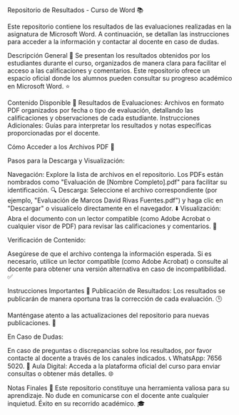 Repositorio de Resultados - Curso de Word 📚

Este repositorio contiene los resultados de las evaluaciones realizadas en la asignatura de Microsoft Word. A continuación, se detallan las instrucciones para acceder a la información y contactar al docente en caso de dudas.

Descripción General 🌟
Se presentan los resultados obtenidos por los estudiantes durante el curso, organizados de manera clara para facilitar el acceso a las calificaciones y comentarios. Este repositorio ofrece un espacio oficial donde los alumnos pueden consultar su progreso académico en Microsoft Word. ⭐

Contenido Disponible 📑
Resultados de Evaluaciones: Archivos en formato PDF organizados por fecha o tipo de evaluación, detallando las calificaciones y observaciones de cada estudiante.
Instrucciones Adicionales: Guías para interpretar los resultados y notas específicas proporcionadas por el docente.

Cómo Acceder a los Archivos PDF 📂

Pasos para la Descarga y Visualización:

Navegación: Explore la lista de archivos en el repositorio. Los PDFs están nombrados como "Evaluación de [Nombre Completo].pdf" para facilitar su identificación. 🔍
Descarga: Seleccione el archivo correspondiente (por ejemplo, "Evaluación de Marcos David Rivas Fuentes.pdf") y haga clic en "Descargar" o visualícelo directamente en el navegador. ⬇️
Visualización: Abra el documento con un lector compatible (como Adobe Acrobat o cualquier visor de PDF) para revisar las calificaciones y comentarios. 📄

Verificación de Contenido:

Asegúrese de que el archivo contenga la información esperada. Si es necesario, utilice un lector compatible (como Adobe Acrobat) o consulte al docente para obtener una versión alternativa en caso de incompatibilidad. ✅

Instrucciones Importantes 🔔
Publicación de Resultados:
Los resultados se publicarán de manera oportuna tras la corrección de cada evaluación. 🕒

Manténgase atento a las actualizaciones del repositorio para nuevas publicaciones. 🔄

En Caso de Dudas:

En caso de preguntas o discrepancias sobre los resultados, por favor contacte al docente a través de los canales indicados. 📞
WhatsApp: 7656 5020. 📲
Aula Digital: Acceda a la plataforma oficial del curso para enviar consultas o obtener más detalles. 🌐

Notas Finales 🎯
Este repositorio constituye una herramienta valiosa para su aprendizaje. No dude en comunicarse con el docente ante cualquier inquietud. Éxito en su recorrido académico. 🎓
